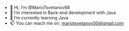 - 👋 Hi, I’m @MarioTsvetanov88
- 👀 I’m interested in Back-end development with Java
- 🌱 I’m currently learning Java
- 📫 You can reach me on: mariotsvetanov00@gmail.com

